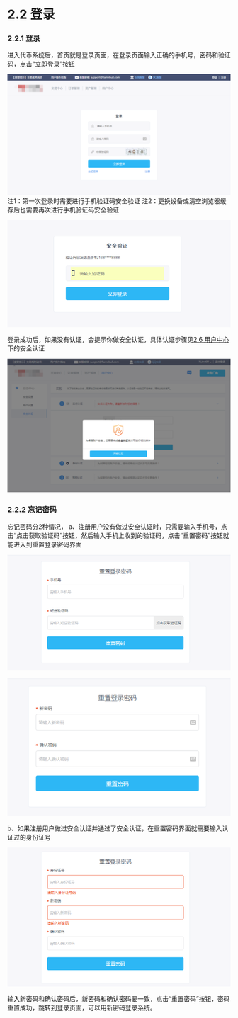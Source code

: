 # 2.2 登录
### 2.2.1 登录
进入代币系统后，首页就是登录页面，在登录页面输入正确的手机号，密码和验证码，点击“立即登录”按钮

![登录](/images/6.png)
注1：第一次登录时需要进行手机验证码安全验证
注2：更换设备或清空浏览器缓存后也需要再次进行手机验证码安全验证

![手机验证码安全验证](/images/9.png)

登录成功后，如果没有认证，会提示你做安全认证，具体认证步骤见[2.6 用户中心](/Chapter2/user.md) 下的安全认证

![安全认证](/images/3.png)

### 2.2.2 忘记密码
忘记密码分2种情况，
a、注册用户没有做过安全认证时，只需要输入手机号，点击“点击获取验证码”按钮，然后输入手机上收到的验证码，点击“重置密码”按钮就能进入到重置登录密码界面

![重置登录密码1](/images/7.png)

![重置登录密码2](/images/10.png)

b、如果注册用户做过安全认证并通过了安全认证，在重置密码界面就需要输入认证过的身份证号

![重置登录密码3](/images/8.png)

输入新密码和确认密码后，新密码和确认密码要一致，点击“重置密码”按钮，密码重置成功，跳转到登录页面，可以用新密码登录系统。

